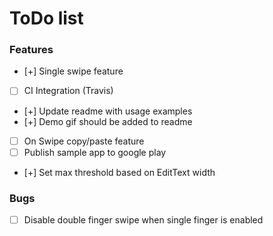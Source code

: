 # ToDo list

### Features
- [+] Single swipe feature
- [ ] CI Integration (Travis)
- [+] Update readme with usage examples
- [+] Demo gif should be added to readme
- [ ] On Swipe copy/paste feature
- [ ] Publish sample app to google play
- [+] Set max threshold based on EditText width

### Bugs
- [ ] Disable double finger swipe when single finger is enabled